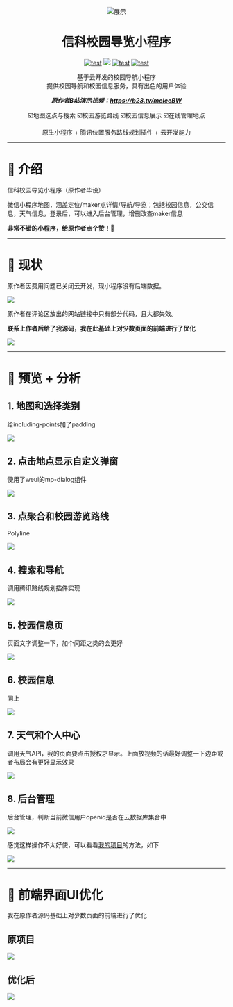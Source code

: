 <div align="center">

![展示](README/logo.png) 
    <h1> 信科校园导览小程序 </h1>

[![test](https://gitee.com/talmudmaster/GIIT-campus-guide/badge/star.svg?theme=dark)](https://gitee.com/talmudmaster/GIIT-campus-guide)
[![](https://img.shields.io/github/stars/talmudmaster/GIIT-campus-guide)](https://github.com/talmudmaster/GIIT-campus-guide)
[![test](https://img.shields.io/badge/platform-微信小程序-green)](https://developers.weixin.qq.com/miniprogram/dev/framework/)
[![test](https://img.shields.io/badge/bilibili原作者-@四枂天-green)](https://space.bilibili.com/228827950)

基于云开发的校园导航小程序  
提供校园导航和校园信息服务，具有出色的用户体验

***原作者B站演示视频：https://b23.tv/meIeeBW***  

☑️地图选点与搜索  ☑️校园游览路线  ☑️校园信息展示  ☑️在线管理地点


原生小程序 + 腾讯位置服务路线规划插件 + 云开发能力
</div>

---

# 📖 介绍

信科校园导览小程序（原作者毕设）  

微信小程序地图，涵盖定位/maker点详情/导航/导览；包括校园信息，公交信息，天气信息，登录后，可以进入后台管理，增删改查maker信息  

**非常不错的小程序，给原作者点个赞！💖**

---

# 📢 现状

原作者因费用问题已关闭云开发，现小程序没有后端数据。  

![](README/mini.png)

原作者在评论区放出的网站链接中只有部分代码，且大都失效。

**联系上作者后给了我源码，我在此基础上对少数页面的前端进行了优化**  

![](README/chat.png)

---

# 🤩 预览 + 分析

## 1. 地图和选择类别

给including-points加了padding

![](README/1.png)  

## 2. 点击地点显示自定义弹窗

使用了weui的mp-dialog组件

![](README/2.png)

## 3. 点聚合和校园游览路线

Polyline

![](README/3.png)

## 4. 搜索和导航

调用腾讯路线规划插件实现

![](README/4.png)

## 5. 校园信息页

页面文字调整一下，加个间距之类的会更好

![](README/5.png)

## 6. 校园信息

同上

![](README/6.png)

## 7. 天气和个人中心

调用天气API，我的页面要点击授权才显示。上面放视频的话最好调整一下边距或者布局会有更好显示效果

![](README/7.png)

## 8. 后台管理

后台管理，判断当前微信用户openid是否在云数据库集合中

![](README/8.png)

感觉这样操作不太好使，可以看看[我的项目](https://gitee.com/talmudmaster/GLU-Campus-Guide)的方法，如下

![](README/guanli.png)

---

# 🎨 前端界面UI优化

我在原作者源码基础上对少数页面的前端进行了优化

## 原项目

![](README/origin.png)

## **优化后**

![](README/optimize.png)